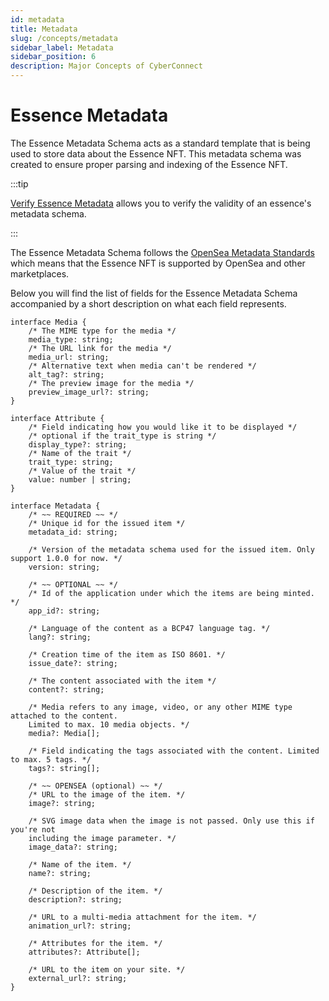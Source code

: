 ```yaml
---
id: metadata
title: Metadata
slug: /concepts/metadata
sidebar_label: Metadata
sidebar_position: 6
description: Major Concepts of CyberConnect
---
```


# Essence Metadata

The Essence Metadata Schema acts as a standard template that is being used to store data about the Essence NFT. This metadata schema was created to ensure proper parsing and indexing of the Essence NFT.

:::tip

[Verify Essence Metadata](/guides/query/verify-essence-metadata) allows you to verify the validity of an essence's metadata schema.

:::

The Essence Metadata Schema follows the [OpenSea Metadata Standards](https://docs.opensea.io/docs/metadata-standards) which means that the Essence NFT is supported by OpenSea and other marketplaces.

Below you will find the list of fields for the Essence Metadata Schema accompanied by a short description on what each field represents.

```tsx
interface Media {
    /* The MIME type for the media */
    media_type: string;
    /* The URL link for the media */
    media_url: string;
    /* Alternative text when media can't be rendered */
    alt_tag?: string;
    /* The preview image for the media */
    preview_image_url?: string;
}

interface Attribute {
    /* Field indicating how you would like it to be displayed */
    /* optional if the trait_type is string */
    display_type?: string;
    /* Name of the trait */
    trait_type: string;
    /* Value of the trait */
    value: number | string;
}

interface Metadata {
    /* ~~ REQUIRED ~~ */
    /* Unique id for the issued item */
    metadata_id: string;

    /* Version of the metadata schema used for the issued item. Only support 1.0.0 for now. */
    version: string;

    /* ~~ OPTIONAL ~~ */
    /* Id of the application under which the items are being minted. */
    app_id?: string;

    /* Language of the content as a BCP47 language tag. */
    lang?: string;

    /* Creation time of the item as ISO 8601. */
    issue_date?: string;

    /* The content associated with the item */
    content?: string;

    /* Media refers to any image, video, or any other MIME type attached to the content.
    Limited to max. 10 media objects. */
    media?: Media[];

    /* Field indicating the tags associated with the content. Limited to max. 5 tags. */
    tags?: string[];

    /* ~~ OPENSEA (optional) ~~ */
    /* URL to the image of the item. */
    image?: string;

    /* SVG image data when the image is not passed. Only use this if you're not
    including the image parameter. */
    image_data?: string;

    /* Name of the item. */
    name?: string;

    /* Description of the item. */
    description?: string;

    /* URL to a multi-media attachment for the item. */
    animation_url?: string;

    /* Attributes for the item. */
    attributes?: Attribute[];

    /* URL to the item on your site. */
    external_url?: string;
}
```
